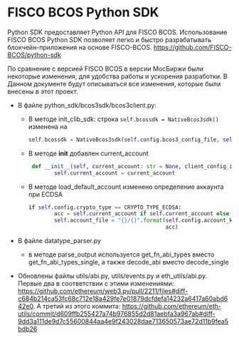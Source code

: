 
# FISCO BCOS Python SDK
Python SDK предоставляет Python API для FISCO BCOS. Использование FISCO BCOS Python SDK позволяет легко и быстро разрабатывать блокчейн-приложения на основе FISCO-BCOS.
https://github.com/FISCO-BCOS/python-sdk

По сравнение с версией FISCO BCOS в версии МосБиржи были некоторые изменения, для удобства работы и ускорения разработки. В Данном документе будут описываться все изменения, которые были внесены в этот проект.

- В файле python_sdk/bcos3sdk/bcos3client.py:
    - В методе init_clib_sdk:
        строка ```self.bcossdk = NativeBcos3sdk()``` изменена на
        ```python
        self.bcossdk = NativeBcos3sdk(self.config.bcos3_config_file, self.config.bcos3_lib_path)
        ```
    - В методе __init__ добавлен current_account
        ```python
         def __init__(self, current_account: str = None, client_config_instance=client_config):
                self.current_account = current_account
        ```
    - В методе load_default_account изменено определение аккаунта при ECDSA
      ```python
      if self.config.crypto_type == CRYPTO_TYPE_ECDSA:
              acc = self.current_account if self.current_account else self.config.account_keyfile
              self.account_file = "{}/{}".format(self.config.account_keyfile_path,
                                                 acc)
      ```
- В файле datatype_parser.py 
  - в методе parse_output используется get_fn_abi_types вместо get_fn_abi_types_single, а также decode_abi вместо decode_single




- Обновлены файлы utils/abi.py, utils/events.py и eth_utils/abi.py. Первые два в соответствии с этими изменениями: https://github.com/ethereum/web3.py/pull/2211/files#diff-c684b214ca53fc68c712e18a429fe7e01879dcfdefa14232a6417a60abd642e0.
А третий из этого коммита: https://github.com/ethereum/eth-utils/commit/d609ffb255427a74b976855d2d81aebfa3a967ab#diff-9dd3a111de9d7c55600844aa4e9f243028dae713650573ae72d11b9fea5bdb26
